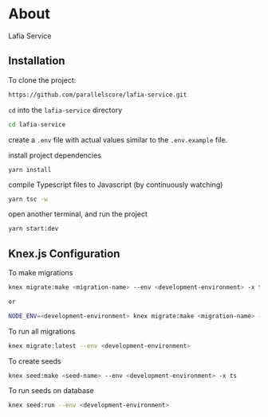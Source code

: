 # About
Lafia Service

## Installation
To clone the project:
```bash
https://github.com/parallelscore/lafia-service.git
```
`cd` into the `lafia-service` directory
```bash
cd lafia-service
```

create a `.env` file with actual values similar to the `.env.example` file.

install project dependencies
```
yarn install
```

compile Typescript files to Javascript (by continuously watching)
```bash
yarn tsc -w
```

open another terminal, and run the project
```bash
yarn start:dev
```

## Knex.js Configuration

To make migrations
```bash
knex migrate:make <migration-name> --env <development-environment> -x ts

or

NODE_ENV=<development-environment> knex migrate:make <migration-name> -x ts
```

To run all migrations
```bash
knex migrate:latest --env <development-environment>
```

To create seeds

```bash
knex seed:make <seed-name> --env <development-environment> -x ts
```

To run seeds on database
```bash
knex seed:run --env <development-environment>
`````





